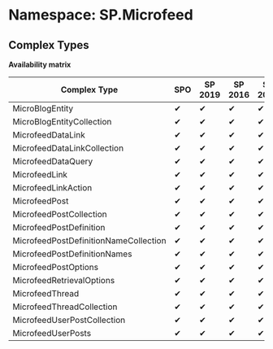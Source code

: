 # Namespace: SP.Microfeed
## Complex Types

**Availability matrix**

Complex Type | SPO | SP 2019 | SP 2016 | SP 2013
----------|-----|---------|---------|--------
MicroBlogEntity | ✔ | ✔ | ✔ | ✔
MicroBlogEntityCollection | ✔ | ✔ | ✔ | ✔
MicrofeedDataLink | ✔ | ✔ | ✔ | ✔
MicrofeedDataLinkCollection | ✔ | ✔ | ✔ | ✔
MicrofeedDataQuery | ✔ | ✔ | ✔ | ✔
MicrofeedLink | ✔ | ✔ | ✔ | ✔
MicrofeedLinkAction | ✔ | ✔ | ✔ | ✔
MicrofeedPost | ✔ | ✔ | ✔ | ✔
MicrofeedPostCollection | ✔ | ✔ | ✔ | ✔
MicrofeedPostDefinition | ✔ | ✔ | ✔ | ✔
MicrofeedPostDefinitionNameCollection | ✔ | ✔ | ✔ | ✔
MicrofeedPostDefinitionNames | ✔ | ✔ | ✔ | ✔
MicrofeedPostOptions | ✔ | ✔ | ✔ | ✔
MicrofeedRetrievalOptions | ✔ | ✔ | ✔ | ✔
MicrofeedThread | ✔ | ✔ | ✔ | ✔
MicrofeedThreadCollection | ✔ | ✔ | ✔ | ✔
MicrofeedUserPostCollection | ✔ | ✔ | ✔ | ✔
MicrofeedUserPosts | ✔ | ✔ | ✔ | ✔
